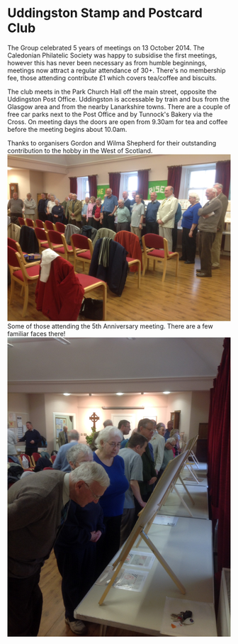 # Uddingston Stamp and Postcard Club
The Group celebrated 5 years of meetings on 13 October 2014. The Caledonian Philatelic Society was happy to subsidise the first meetings, however this has never been necessary as from humble beginnings, meetings now attract a regular attendance of 30+. There's no membership fee, those attending contribute £1 which covers tea/coffee and biscuits.

The club meets in the Park Church Hall off the main street, opposite the Uddingston Post Office. Uddingston is accessable by train and bus from the Glasgow area and from the nearby Lanarkshire towns. There are a couple of free car parks next to the Post Office and by Tunnock's Bakery via the Cross. On meeting days the doors are open from 9.30am for tea and coffee before the meeting begins about 10.0am.

Thanks to organisers Gordon and Wilma Shepherd for their outstanding contribution to the hobby in the West of Scotland.
![5th Anniversary Meeting](images/Uddingston-1.jpg)
Some of those attending the 5th Anniversary meeting. There are a few familiar faces there!
![5th Anniversary Meeting](images/Uddingston-2.jpg)
